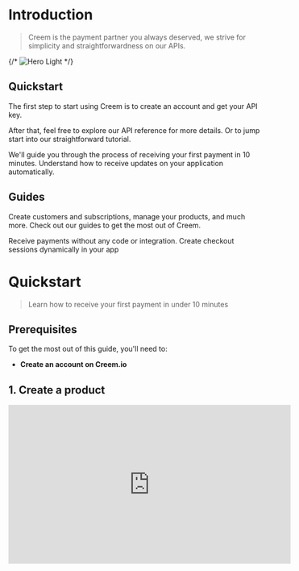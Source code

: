 # Introduction

> Creem is the payment partner you always deserved, we strive for simplicity and straightforwardness on our APIs.

{/* <img
  className="block dark:hidden"
  src="/images/hero-light.svg"
  alt="Hero Light"
  /> */}

## Quickstart

The first step to start using Creem is to create an account and get your API key.

After that, feel free to explore our API reference for more details. Or to jump start into our straightforward tutorial.

<CardGroup cols={2}>
  <Card title="From 0 to Hero" icon="money-bill-trend-up" href="/quickstart">
    We'll guide you through the process of receiving your first payment in 10 minutes.
  </Card>

  <Card title="Webhooks" icon="webhook" href="/learn/webhooks/introduction">
    Understand how to receive updates on your application automatically.
  </Card>
</CardGroup>

## Guides

Create customers and subscriptions, manage your products, and much more. Check out our guides to get the most out of Creem.

<CardGroup cols={2}>
  <Card title="No-Code Payments" icon="credit-card-front" href="/quickstart">
    Receive payments without any code or integration.
  </Card>

  <Card title="Standard Integration" icon="basket-shopping" href="/checkout-flow">
    Create checkout sessions dynamically in your app
  </Card>
</CardGroup>

# Quickstart

> Learn how to receive your first payment in under 10 minutes

## Prerequisites

To get the most out of this guide, you'll need to:

* **Create an account on Creem.io**

## 1. Create a product

<Frame>
  <iframe width="560" height="315" src="https://www.youtube.com/embed/pnGxjcbztH0" title="YouTube video player" frameborder="0" allow="accelerometer; autoplay; clipboard-write; encrypted-media; gyroscope; picture-in-picture" allowfullscreen />
</Frame>

Go over to the [products tab](https://creem.io/dashboard/products) and create a product.
You can add a name, description, and price to your product. Optionally you can also add a picture to your product that will be shown to users.

<AccordionGroup>
  <Accordion icon="browser" title="Product page">
    <img style={{ borderRadius: '0.5rem' }} src="https://nucn5fajkcc6sgrd.public.blob.vercel-storage.com/add-product-B0Khh16pSFp3DpwsuBrrExvlwovhMq.png" />
  </Accordion>

  <Accordion icon="file-spreadsheet" title="Adding product details">
    <img style={{ borderRadius: '0.5rem' }} src="https://nucn5fajkcc6sgrd.public.blob.vercel-storage.com/product-details-49DpCmOXRIuUOYulQXxmY6moAISQ9b.png" />
  </Accordion>
</AccordionGroup>

## 2. Copy the payment link from the product

After successfully creating your product, you can copy the payment link by clicking on the product **Share** button.
Simply send this link to your users and they will be able to pay you instantly.

<img style={{ borderRadius: '0.5rem' }} src="https://nucn5fajkcc6sgrd.public.blob.vercel-storage.com/product-share-vrV42jh8mnhvpUs1AeSyLtuJLZmBJo.png" />

## More use cases

If you are not planning to do a no-code integration, we strongly encourage you to check out our other guides.

Create checkout-sessions and prices dynamically, use webhooks to receive updates on your application automatically, and much more. Check out our guides to get the most out of Creem.

<CardGroup>
  <Card title="Standard Integration" icon="basket-shopping" href="/checkout-flow">
    Understand what you will receive when users complete a payment and get redirected back to your website.
  </Card>

  <Card title="Webhooks and Events" icon="square-code" href="/learn/webhooks/introduction">
    Set up webhooks to receive updates on your application automatically.
  </Card>
</CardGroup>

# Introduction

> Use webhooks to notify your application about payment events."


## What is a webhook?

Creem uses webhooks to push real-time notifications to you about your payments and subscriptions. All webhooks use HTTPS and deliver a JSON payload that can be used by your application. You can use webhook feeds to do things like:

* Automatically enable access to a user after a successful payment
* Automatically remove access to a user after a canceled subscription
* Confirm that a payment has been received by the same customer that initiated it.

In case webhooks are not successfully received by your endpoint, creem automatically retries to send the request with a progressive backoff period of 30 seconds, 1 minute, 5 minutes and 1 hour.

## Steps to receive a webhook

You can start receiving real-time events in your app using the steps:

* Create a local endpoint to receive requests
* Register your development webhook endpoint on the Developers tab of the Creem dashboard
* Test that your webhook endpoint is working properly using the test environment
* Deploy your webhook endpoint to production
* Register your production webhook endpoint on Creem live dashboard

### 1. Create a local endpoint to receive requests

In your local application, create a new route that can accept POST requests.

For example, you can add an API route on Next.js:

```typescript  theme={null}
import type { NextApiRequest, NextApiResponse } from 'next';

export default (req: NextApiRequest, res: NextApiResponse) => {
  if (req.method === 'POST') {
    const payload = req.body;
    console.log(payload);
    res.status(200);
  }
};
```

On receiving an event, you should respond with an HTTP 200 OK to signal to Creem that the event was successfully delivered.

### 2. Register your development webhook endpoint

Register your publicly accessible HTTPS URL in the Creem dashboard.

<Tip>
  You can create a tunnel to your localhost server using a tool like ngrok. For example: [https://8733-191-204-177-89.sa.ngrok.io/api/webhooks](https://8733-191-204-177-89.sa.ngrok.io/api/webhooks)
</Tip>

<img style={{ borderRadius: '0.5rem' }} src="https://nucn5fajkcc6sgrd.public.blob.vercel-storage.com/test-webhook-yBodvIWasxCmgr4bYqZJBlWg8qbUD2.png" />

### 3. Test that your webhook endpoint is working properly

Create a few test payments to check that your webhook endpoint is receiving the events.

### 4. Deploy your webhook endpoint

After you’re done testing, deploy your webhook endpoint to production.

### 5. Register your production webhook endpoint

Once your webhook endpoint is deployed to production, you can register it in the Creem dashboard.

# Standard Integration

> Learn how to receive payments on your application

## Prerequisites

To get the most out of this guide, you'll need to:

* **Create an account on Creem.io**
* **Have your API key ready**

## 1. Create a product

Go over to the [products tab](https://creem.io/dashboard/products) and create a product.
You can add a name, description, and price to your product. Optionally you can also add a picture to your product that will be shown to users.

<AccordionGroup>
  <Accordion icon="browser" title="Product page">
    <img style={{ borderRadius: '0.5rem' }} src="https://nucn5fajkcc6sgrd.public.blob.vercel-storage.com/add-product-B0Khh16pSFp3DpwsuBrrExvlwovhMq.png" />
  </Accordion>

  <Accordion icon="file-spreadsheet" title="Adding product details">
    <img style={{ borderRadius: '0.5rem' }} src="https://nucn5fajkcc6sgrd.public.blob.vercel-storage.com/Screenshot%202024-10-03%20at%2015.51.45-arQ1KogX03W1cGCmTgMBSJFd8d8QYR.png" />
  </Accordion>
</AccordionGroup>

## 2 Create a checkout session

Once your product is created, you can copy the product ID by clicking on the product options and selecting "Copy ID".

Now grab your api-key and create a checkout session by sending a POST request to the following endpoint:

<Warning>
  If you are using test mode, make sure to use the test mode API endpoint. See the [Test Mode](/test-mode) page for more details.
</Warning>

<CodeGroup>
  ```bash getCheckout.sh theme={null}
  curl -X POST https://api.creem.io/v1/checkouts \
    -H "x-api-key: creem_123456789"
    -D '{"product_id": "prod_6tW66i0oZM7w1qXReHJrwg"}'
  ```

  ```javascript getCheckout.js theme={null}
      const redirectUrl = await axios.post(
        `https://api.creem.io/v1/checkouts`,
          {
            product_id: 'prod_6tW66i0oZM7w1qXReHJrwg',
          },
          {
            headers: { "x-api-key": `creem_123456789` },
          },
      );
  ```
</CodeGroup>

<Tip>
  Read more about all attributes you can pass to a checkout sesssion [here](/learn/checkout-session/introduction)
</Tip>

## 3. Redirect user to checkout url

Once you have created a checkout session, you will receive a checkout URL in the response.

Redirect the user to this URL and that is it! You have successfully created a checkout session and received your first payment!

<AccordionGroup>
  <Accordion icon="table-tree" title="Track payments with a request ID">
    When creating a checkout-session, you can optionally add a `request_id` parameter to track the payment.
    This parameter will be sent back to you in the response and in the webhook events.
    Use this parameter to track the payment or user in your system.
  </Accordion>

  <Accordion icon="location-crosshairs" title="Set a success URL on the checkout session">
    After successfully completing the payment, the user will be automatically redirected to the URL you have set on the product creation.
    You can bypass this setting by setting a success URL on the checkout session request by adding the `success_url` parameter.
    The user will always be redirected with the following query parameters:

    * `session_id`: The ID of the checkout session
    * `product_id`: The ID of the product
    * `status`: The status of the payment
    * `request_id`: The request ID of the payment that you optionally have sent
  </Accordion>
</AccordionGroup>

## 4. Receive payment data on your Return URL

A return URL will always contain the following query parameters, and will look like the following:

<Tip>
  `https://yourwebsite.com/your-return-path?checkout_id=ch_1QyIQDw9cbFWdA1ry5Qc6I&order_id=ord_4ucZ7Ts3r7EhSrl5yQE4G6&customer_id=cust_2KaCAtu6l3tpjIr8Nr9XOp&subscription_id=sub_ILWMTY6uBim4EB0uxK6WE&product_id=prod_6tW66i0oZM7w1qXReHJrwg&signature=044bd1691d254c4ad4b31b7f246330adf09a9f07781cd639979a288623f4394c?`

  You can read more about [Return Urls](/learn/checkout-session/return-url) here.
</Tip>

| Query parameter  | Description                                                                    |
| ---------------- | ------------------------------------------------------------------------------ |
| checkout\_id     | The ID of the checkout session created for this payment.                       |
| order\_id        | The ID of the order created after successful payment.                          |
| customer\_id     | The customer ID, based on the email that executed the successful payment.      |
| subscription\_id | The subscription ID of the product.                                            |
| product\_id      | The product ID that the payment is related to.                                 |
| request\_id      | **Optional** The request ID you provided when creating this checkout session.  |
| signature        | All previous parameters signed by creem using your API-key, verifiable by you. |

<Warning>
  We also encourage reading on how you can verify Creem signature on return URLs [here](/learn/checkout-session/return-url).
</Warning>

### Expanding your integration

You can also use webhooks to check payment data dynamically in your application, without the need to wait for the return URLs, or have the user redirected to your application website.

<CardGroup>
  <Card title="Return URLs" icon="globe-pointer" href="/learn/checkout-session/return-url">
    Understand what you will receive when users complete a payment and get redirected back to your website.
  </Card>

  <Card title="Webhooks and Events" icon="square-code" href="/learn/webhooks/introduction">
    Set up webhooks to receive updates on your application automatically.
  </Card>
</CardGroup>
# Introduction

> Understand general concepts, response codes, and authentication strategies.

## Base URL

The Creem API is built on REST principles. We enforce HTTPS in every request to improve data security, integrity, and privacy. The API does not support HTTP.

All requests contain the following base URL:

```http  theme={null}
https://api.creem.io
```

## Authentication

To authenticate you need to add an `x-api-key` header with the contents of the header being your API Key.
All API endpoints are authenticated using Api Keys and picked up from the specification file.

```json  theme={null}
{
  "headers": {
    "x-api-key": "creem_123456789"
  }
}
```

## Response codes

Creem uses standard HTTP codes to indicate the success or failure of your requests.
In general, 2xx HTTP codes correspond to success, 4xx codes are for user-related failures, and 5xx codes are for infrastructure issues.

| Status | Description                             |
| ------ | --------------------------------------- |
| 200    | Successful request.                     |
| 400    | Check that the parameters were correct. |
| 401    | The API key used was missing.           |
| 403    | The API key used was invalid.           |
| 404    | The resource was not found.             |
| 429    | The rate limit was exceeded.            |
| 500    | Indicates an error with Creem servers.  |

